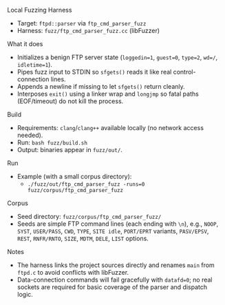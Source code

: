 Local Fuzzing Harness

- Target: `ftpd::parser` via `ftp_cmd_parser_fuzz`
- Harness: `fuzz/ftp_cmd_parser_fuzz.cc` (libFuzzer)

What it does
- Initializes a benign FTP server state (`loggedin=1`, `guest=0`, `type=2`, `wd=/`, `idletime=1`).
- Pipes fuzz input to STDIN so `sfgets()` reads it like real control-connection lines.
- Appends a newline if missing to let `sfgets()` return cleanly.
- Interposes `exit()` using a linker wrap and `longjmp` so fatal paths (EOF/timeout) do not kill the process.

Build
- Requirements: `clang`/`clang++` available locally (no network access needed).
- Run: `bash fuzz/build.sh`
- Output: binaries appear in `fuzz/out/`.

Run
- Example (with a small corpus directory):
  - `./fuzz/out/ftp_cmd_parser_fuzz -runs=0 fuzz/corpus/ftp_cmd_parser_fuzz`

Corpus
- Seed directory: `fuzz/corpus/ftp_cmd_parser_fuzz/`
- Seeds are simple FTP command lines (each ending with `\n`), e.g., `NOOP`, `SYST`, `USER/PASS`, `CWD`, `TYPE`, `SITE idle`, `PORT/EPRT` variants, `PASV/EPSV`, `REST`, `RNFR/RNTO`, `SIZE`, `MDTM`, `DELE`, `LIST` options.

Notes
- The harness links the project sources directly and renames `main` from `ftpd.c` to avoid conflicts with libFuzzer.
- Data-connection commands will fail gracefully with `datafd=0`; no real sockets are required for basic coverage of the parser and dispatch logic.

